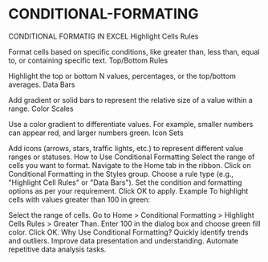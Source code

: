 # CONDITIONAL-FORMATING
CONDITIONAL FORMATIG IN EXCEL
Highlight Cells Rules

Format cells based on specific conditions, like greater than, less than, equal to, or containing specific text.
Top/Bottom Rules

Highlight the top or bottom N values, percentages, or the top/bottom averages.
Data Bars

Add gradient or solid bars to represent the relative size of a value within a range.
Color Scales

Use a color gradient to differentiate values. For example, smaller numbers can appear red, and larger numbers green.
Icon Sets

Add icons (arrows, stars, traffic lights, etc.) to represent different value ranges or statuses.
How to Use Conditional Formatting
Select the range of cells you want to format.
Navigate to the Home tab in the ribbon.
Click on Conditional Formatting in the Styles group.
Choose a rule type (e.g., "Highlight Cell Rules" or "Data Bars").
Set the condition and formatting options as per your requirement.
Click OK to apply.
Example
To highlight cells with values greater than 100 in green:

Select the range of cells.
Go to Home > Conditional Formatting > Highlight Cells Rules > Greater Than.
Enter 100 in the dialog box and choose green fill color.
Click OK.
Why Use Conditional Formatting?
Quickly identify trends and outliers.
Improve data presentation and understanding.
Automate repetitive data analysis tasks.
